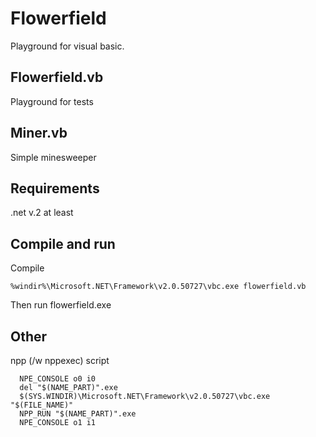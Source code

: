 Flowerfield
===========
Playground for visual basic.


Flowerfield.vb
---------------
Playground for tests


Miner.vb
----------------
Simple minesweeper



Requirements
-----------------
.net v.2 at least


Compile and run
-----------------
Compile
    
    %windir%\Microsoft.NET\Framework\v2.0.50727\vbc.exe flowerfield.vb
    
Then run flowerfield.exe


Other
----------------
    
npp (/w nppexec) script
    
      NPE_CONSOLE o0 i0
      del "$(NAME_PART)".exe
      $(SYS.WINDIR)\Microsoft.NET\Framework\v2.0.50727\vbc.exe "$(FILE_NAME)"
      NPP_RUN "$(NAME_PART)".exe
      NPE_CONSOLE o1 i1
